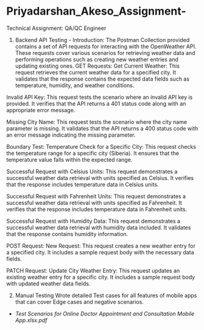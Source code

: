 # Priyadarshan_Akeso_Assignment-

Technical Assignment: QA/QC Engineer

1. Backend API Testing -
Introduction:
The Postman Collection provided contains a set of API requests for interacting with the OpenWeather API. These requests cover various scenarios for retrieving weather data and performing operations such as creating new weather entries and updating existing ones.
GET Requests:
Get Current Weather:
This request retrieves the current weather data for a specified city.
It validates that the response contains the expected data fields such as temperature, humidity, and weather conditions.

Invalid API Key:
This request tests the scenario where an invalid API key is provided.
It verifies that the API returns a 401 status code along with an appropriate error message.

Missing City Name:
This request tests the scenario where the city name parameter is missing.
It validates that the API returns a 400 status code with an error message indicating the missing parameter.

Boundary Test: Temperature Check for a Specific City:
This request checks the temperature range for a specific city (Siberia).
It ensures that the temperature value falls within the expected range.

Successful Request with Celsius Units:
This request demonstrates a successful weather data retrieval with units specified as Celsius.
It verifies that the response includes temperature data in Celsius units.

Successful Request with Fahrenheit Units:
This request demonstrates a successful weather data retrieval with units specified as Fahrenheit.
It verifies that the response includes temperature data in Fahrenheit units.

Successful Request with Humidity Data:
This request demonstrates a successful weather data retrieval with humidity data included.
It validates that the response contains humidity information.

POST Request:
New Request:
This request creates a new weather entry for a specified city.
It includes a sample request body with the necessary data fields.


PATCH Request:
Update City Weather Entry:
This request updates an existing weather entry for a specific city.
It includes a sample request body with updated weather data fields.


2. Manual Testing 
Wrote detailed Test cases for all features of mobile apps that can cover Edge cases and negative scenarios.

- *Test Scenarios for Online Doctor Appointment and Consultation Mobile App.xlsx.pdf*
